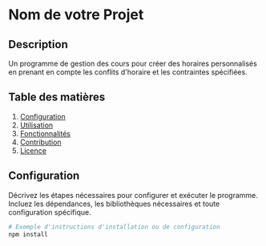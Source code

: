# Nom de votre Projet

## Description
Un programme de gestion des cours pour créer des horaires personnalisés en prenant en compte les conflits d'horaire et les contraintes spécifiées.

## Table des matières
1. [Configuration](#configuration)
2. [Utilisation](#utilisation)
3. [Fonctionnalités](#fonctionnalités)
4. [Contribution](#contribution)
5. [Licence](#licence)

## Configuration
Décrivez les étapes nécessaires pour configurer et exécuter le programme. Incluez les dépendances, les bibliothèques nécessaires et toute configuration spécifique.

```bash
# Exemple d'instructions d'installation ou de configuration
npm install
